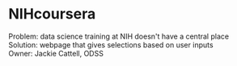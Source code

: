 # NIHcoursera
Problem: data science training at NIH doesn't have a central place
<br>
Solution: webpage that gives selections based on user inputs
<br>
Owner: Jackie Cattell, ODSS
